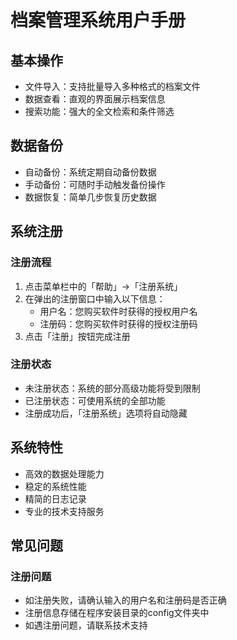 # 档案管理系统用户手册

## 基本操作
- 文件导入：支持批量导入多种格式的档案文件
- 数据查看：直观的界面展示档案信息
- 搜索功能：强大的全文检索和条件筛选

## 数据备份
- 自动备份：系统定期自动备份数据
- 手动备份：可随时手动触发备份操作
- 数据恢复：简单几步恢复历史数据

## 系统注册
### 注册流程
1. 点击菜单栏中的「帮助」→「注册系统」
2. 在弹出的注册窗口中输入以下信息：
   - 用户名：您购买软件时获得的授权用户名
   - 注册码：您购买软件时获得的授权注册码
3. 点击「注册」按钮完成注册

### 注册状态
- 未注册状态：系统的部分高级功能将受到限制
- 已注册状态：可使用系统的全部功能
- 注册成功后，「注册系统」选项将自动隐藏

## 系统特性
- 高效的数据处理能力
- 稳定的系统性能
- 精简的日志记录
- 专业的技术支持服务

## 常见问题
### 注册问题
- 如注册失败，请确认输入的用户名和注册码是否正确
- 注册信息存储在程序安装目录的config文件夹中
- 如遇注册问题，请联系技术支持

